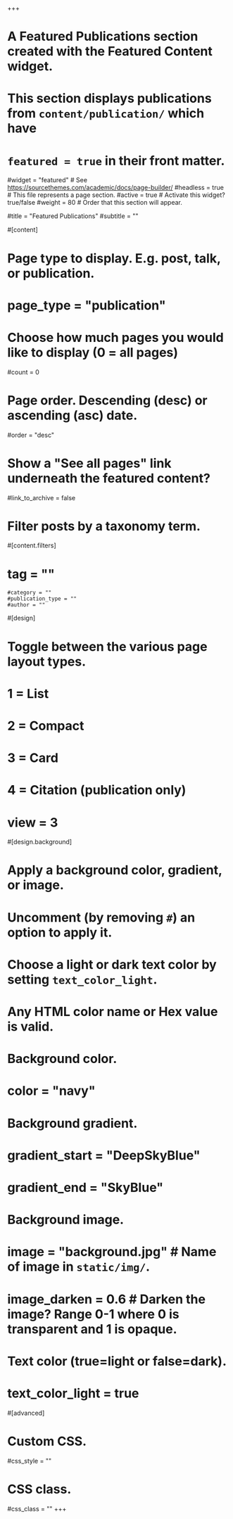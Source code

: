 +++
# A Featured Publications section created with the Featured Content widget.
# This section displays publications from `content/publication/` which have
# `featured = true` in their front matter.

#widget = "featured"  # See https://sourcethemes.com/academic/docs/page-builder/
#headless = true  # This file represents a page section.
#active = true  # Activate this widget? true/false
#weight = 80  # Order that this section will appear.

#title = "Featured Publications"
#subtitle = ""

#[content]
  # Page type to display. E.g. post, talk, or publication.
 # page_type = "publication"
  
  # Choose how much pages you would like to display (0 = all pages)
  #count = 0

  # Page order. Descending (desc) or ascending (asc) date.
  #order = "desc"

  # Show a "See all pages" link underneath the featured content?
  #link_to_archive = false

  # Filter posts by a taxonomy term.
  #[content.filters]
   # tag = ""
    #category = ""
    #publication_type = ""
    #author = ""
  
#[design]
  # Toggle between the various page layout types.
  #   1 = List
  #   2 = Compact
  #   3 = Card
  #   4 = Citation (publication only)
 # view = 3
  
#[design.background]
  # Apply a background color, gradient, or image.
  #   Uncomment (by removing `#`) an option to apply it.
  #   Choose a light or dark text color by setting `text_color_light`.
  #   Any HTML color name or Hex value is valid.
  
  # Background color.
  # color = "navy"
  
  # Background gradient.
  # gradient_start = "DeepSkyBlue"
  # gradient_end = "SkyBlue"
  
  # Background image.
  # image = "background.jpg"  # Name of image in `static/img/`.
  # image_darken = 0.6  # Darken the image? Range 0-1 where 0 is transparent and 1 is opaque.

  # Text color (true=light or false=dark).
  # text_color_light = true  
  
#[advanced]
 # Custom CSS. 
 #css_style = ""
 
 # CSS class.
 #css_class = ""
+++
